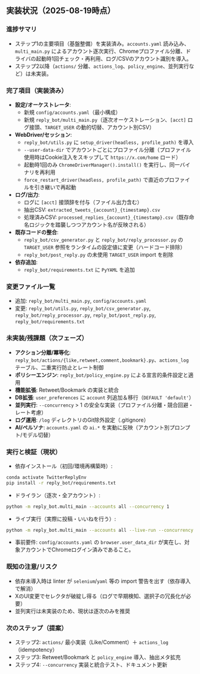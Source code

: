 ## 実装状況（2025-08-19時点）

### 進捗サマリ
- ステップ1の主要項目（基盤整備）を実装済み。`accounts.yaml` 読み込み、`multi_main.py` によるアカウント逐次実行、Chromeプロファイル分離、ドライバの起動時1回チェック・再利用、ログ/CSVのアカウント識別を導入。
- ステップ2以降（`actions/` 分離、`actions_log`、`policy_engine`、並列実行など）は未実装。

### 完了項目（実装済み）
- **設定/オーケストレータ**:
  - 新規 `config/accounts.yaml`（最小構成）
  - 新規 `reply_bot/multi_main.py`（逐次オーケストレーション、`[acct]` ログ接頭、`TARGET_USER` の動的切替、アカウント別CSV）
- **WebDriver/セッション**:
  - `reply_bot/utils.py` に `setup_driver(headless, profile_path)` を導入
  - `--user-data-dir` でアカウントごとにプロファイル分離（プロファイル使用時はCookie注入をスキップして `https://x.com/home` ロード）
  - 起動時1回のみ `ChromeDriverManager().install()` を実行し、同一バイナリを再利用
  - `force_restart_driver(headless, profile_path)` で直近のプロファイルを引き継いで再起動
- **ログ/出力**:
  - ログに `[acct]` 接頭辞を付与（ファイル出力含む）
  - 抽出CSV: `extracted_tweets_{account}_{timestamp}.csv`
  - 処理済みCSV: `processed_replies_{account}_{timestamp}.csv`（既存命名ロジックを踏襲しつつアカウント名が反映される）
- **既存コードの整合**:
  - `reply_bot/csv_generator.py` と `reply_bot/reply_processor.py` の `TARGET_USER` 参照をランタイムの設定値に変更（ハードコード排除）
  - `reply_bot/post_reply.py` の未使用 `TARGET_USER` import を削除
- **依存追加**:
  - `reply_bot/requirements.txt` に `PyYAML` を追加

### 変更ファイル一覧
- 追加: `reply_bot/multi_main.py`, `config/accounts.yaml`
- 変更: `reply_bot/utils.py`, `reply_bot/csv_generator.py`, `reply_bot/reply_processor.py`, `reply_bot/post_reply.py`, `reply_bot/requirements.txt`

### 未実装/残課題（次フェーズ）
- **アクション分離/冪等化**: `reply_bot/actions/{like,retweet,comment,bookmark}.py`、`actions_log` テーブル、二重実行防止とレート制御
- **ポリシーエンジン**: `reply_bot/policy_engine.py` による宣言的条件設定と適用
- **機能拡張**: Retweet/Bookmark の実装と統合
- **DB拡張**: `user_preferences` に `account` 列追加＆移行（`DEFAULT 'default'`）
- **並列実行**: `--concurrency` > 1 の安全な実装（プロファイル分離・競合回避・レート考慮）
- **ログ運用**: `/log` ディレクトリのGit除外設定（.gitignore）
- **AI/ペルソナ**: `accounts.yaml` の `ai.*` を実動に反映（アカウント別プロンプト/モデル切替）

### 実行と検証（現状）
- 依存インストール（初回/環境再構築時）:
```bash
conda activate TwitterReplyEnv
pip install -r reply_bot/requirements.txt
```
- ドライラン（逐次・全アカウント）:
```bash
python -m reply_bot.multi_main --accounts all --concurrency 1
```
- ライブ実行（実際に投稿・いいねを行う）:
```bash
python -m reply_bot.multi_main --accounts all --live-run --concurrency 1
```
- 事前要件: `config/accounts.yaml` の `browser.user_data_dir` が実在し、対象アカウントでChromeログイン済みであること。

### 既知の注意/リスク
- 依存未導入時は linter が `selenium`/`yaml` 等の import 警告を出す（依存導入で解消）
- XのUI変更でセレクタが破綻し得る（ログで早期検知、選択子の冗長化が必要）
- 並列実行は未実装のため、現状は逐次のみを推奨

### 次のステップ（提案）
- ステップ2: `actions/` 最小実装（Like/Comment）＋ `actions_log`（idempotency）
- ステップ3: Retweet/Bookmark と `policy_engine` 導入、抽出メタ拡充
- ステップ4: `--concurrency` 実装と統合テスト、ドキュメント更新
